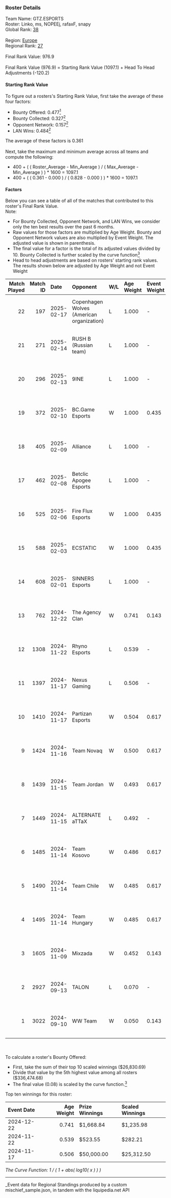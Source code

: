 ### Roster Details<br />
Team Name: GTZ.ESPORTS<br />
Roster: Linko, ms, NOPEEj, rafaxF, snapy<br />
Global Rank: [38](../../standings_global_2025_03_01.md)<br />
<br />
Region: [Europe]( ../../standings_europe_2025_03_01.md)<br />
Regional Rank: [27]( ../../standings_europe_2025_03_01.md)<br />
<br />
Final Rank Value:  976.9<br />
<br />
Final Rank Value (976.9) = Starting Rank Value (1097.1) + Head To Head Adjustments (-120.2)<br />

#### Starting Rank Value<br />
To figure out a rosters's Starting Rank Value, first take the average of these four factors:<br />
- Bounty Offered: 0.477[<sup>1</sup>](#table2)
- Bounty Collected: 0.327[<sup>2</sup>](#table1)
- Opponent Network: 0.157[<sup>2</sup>](#table1)
- LAN Wins: 0.484[<sup>2</sup>](#table1)

The average of these factors is 0.361<br />
<br />
Next, take the maximum and minimum average across all teams and compute the following:<br />
- 400 + ( ( Roster_Average - Min_Average ) / ( Max_Average - Min_Average ) ) * 1600 = 1097.1
- 400 + ( ( 0.361 - 0.000 ) / ( 0.828 - 0.000 ) ) * 1600 = 1097.1


#### Factors<br />
Below you can see a table of all of the matches that contributed to this roster's Final Rank Value.<br />
Note:<br />

- For Bounty Collected, Opponent Network, and LAN Wins, we consider only the ten best results over the past 6 months.
- Raw values for those factors are multiplied by Age Weight. Bounty and Opponent Network values are also multiplied by Event Weight. The adjusted value is shown in parenthesis.
- The final value for a factor is the total of its adjusted values divided by 10. Bounty Collected is further scaled by the curve function[<sup>3</sup>](#curveFunction)
- Head to head adjustments are based on rosters' starting rank values. The results shown below are adjusted by Age Weight and not Event Weight
<span id="table1"></span><br />


| Match Played | Match ID | Date       | Opponent                                  | W/L | Age Weight | Event Weight | Bounty Collected | Opponent Network | LAN Wins  | H2H Adj. | Roster                                |
| -: | -: | :- | :- | :- | :- | :- | :- | :- | :- | -: | :- |
|           22 |      197 | 2025-02-17 | Copenhagen Wolves (American organization) | L   | 1.000      | -            | -                | -                | -         |   -21.85 | Linko, ms, NOPEEj, rafaxF, snapy      |
|           21 |      271 | 2025-02-14 | RUSH B (Russian team)                     | L   | 1.000      | -            | -                | -                | -         |   -21.72 | Linko, ms, NOPEEj, rafaxF, snapy      |
|           20 |      296 | 2025-02-13 | 9INE                                      | L   | 1.000      | -            | -                | -                | -         |   -19.29 | Linko, ms, NOPEEj, rafaxF, snapy      |
|           19 |      372 | 2025-02-10 | BC.Game Esports                           | W   | 1.000      | 0.435        | 0.077 (0.034)    | 0.912 (0.396)    | 0 (0.000) |    16.95 | Linko, ms, NOPEEj, rafaxF, snapy      |
|           18 |      405 | 2025-02-09 | Alliance                                  | L   | 1.000      | -            | -                | -                | -         |   -23.70 | Linko, ms, NOPEEj, rafaxF, snapy      |
|           17 |      462 | 2025-02-08 | Betclic Apogee Esports                    | L   | 1.000      | -            | -                | -                | -         |   -22.82 | Linko, ms, NOPEEj, rafaxF, snapy      |
|           16 |      525 | 2025-02-06 | Fire Flux Esports                         | W   | 1.000      | 0.435        | 0.008 (0.003)    | 1.000 (0.435)    | 0 (0.000) |     7.80 | Linko, ms, NOPEEj, rafaxF, snapy      |
|           15 |      588 | 2025-02-03 | ECSTATIC                                  | W   | 1.000      | 0.435        | 0.033 (0.014)    | 1.000 (0.435)    | -         |     7.02 | Linko, ms, NOPEEj, rafaxF, snapy      |
|           14 |      608 | 2025-02-01 | SINNERS Esports                           | L   | 1.000      | -            | -                | -                | -         |   -23.70 | Linko, ms, NOPEEj, rafaxF, snapy      |
|           13 |      762 | 2024-12-22 | The Agency Clan                           | W   | 0.741      | 0.143        | 0.003 (0.000)    | -                | 1 (0.741) |     1.08 | Linko, N0VAISj, NOPEEj, rafaxF, snapy |
|           12 |     1308 | 2024-11-22 | Rhyno Esports                             | L   | 0.539      | -            | -                | -                | -         |   -13.29 | krazy, NOPEEj, rafaxF, snapy, TMKj    |
|           11 |     1397 | 2024-11-17 | Nexus Gaming                              | L   | 0.506      | -            | -                | -                | -         |    -7.88 | krazy, NOPEEj, rafaxF, snapy, TMKj    |
|           10 |     1410 | 2024-11-17 | Partizan Esports                          | W   | 0.504      | 0.617        | 0.081 (0.025)    | 0.565 (0.176)    | 1 (0.504) |     7.18 | krazy, NOPEEj, rafaxF, snapy, TMKj    |
|            9 |     1424 | 2024-11-16 | Team Novaq                                | W   | 0.500      | 0.617        | 0.030 (0.009)    | 0.164 (0.051)    | 1 (0.500) |     4.55 | krazy, NOPEEj, rafaxF, snapy, TMKj    |
|            8 |     1439 | 2024-11-15 | Team Jordan                               | W   | 0.493      | 0.617        | 0.000 (0.000)    | 0.029 (0.009)    | 1 (0.493) |     0.38 | krazy, NOPEEj, rafaxF, snapy, TMKj    |
|            7 |     1449 | 2024-11-15 | ALTERNATE aTTaX                           | L   | 0.492      | -            | -                | -                | -         |   -12.10 | krazy, NOPEEj, rafaxF, snapy, TMKj    |
|            6 |     1485 | 2024-11-14 | Team Kosovo                               | W   | 0.486      | 0.617        | 0.000 (0.000)    | 0.022 (0.007)    | 1 (0.486) |     0.52 | krazy, NOPEEj, rafaxF, snapy, TMKj    |
|            5 |     1490 | 2024-11-14 | Team Chile                                | W   | 0.485      | 0.617        | -                | 0.059 (0.018)    | 1 (0.485) |     0.41 | krazy, NOPEEj, rafaxF, snapy, TMKj    |
|            4 |     1495 | 2024-11-14 | Team Hungary                              | W   | 0.485      | 0.617        | 0.001 (0.000)    | 0.142 (0.042)    | 1 (0.485) |     1.89 | krazy, NOPEEj, rafaxF, snapy, TMKj    |
|            3 |     1605 | 2024-11-09 | Mixzada                                   | W   | 0.452      | 0.143        | 0.000 (0.000)    | -                | 1 (0.452) |     0.52 | krazy, NOPEEj, rafaxF, snapy, TMKj    |
|            2 |     2927 | 2024-09-13 | TALON                                     | L   | 0.070      | -            | -                | -                | -         |    -2.14 | Ag1l, krazy, NOPEEj, rafaxF, snapy    |
|            1 |     3022 | 2024-09-10 | WW Team                                   | W   | 0.050      | 0.143        | -                | 0.015 (0.000)    | -         |     0.05 | Ag1l, krazy, NOPEEj, rafaxF, snapy    |

<br />
<span id="table2"></span><br />
To calculate a roster's Bounty Offered:<br />

- First, take the sum of their top 10 scaled winnings ($26,830.69)
- Divide that value by the 5th highest value among all rosters ($336,474.68)
- The final value (0.08) is scaled by the curve function.[<sup>3</sup>](#curveFunction)

Top ten winnings for this roster:<br />

| Event Date | Age Weight | Prize Winnings | Scaled Winnings |
| :- | -: | :- | :- |
| 2024-12-22 |      0.741 | $1,668.84      | $1,235.98       |
| 2024-11-22 |      0.539 | $523.55        | $282.21         |
| 2024-11-17 |      0.506 | $50,000.00     | $25,312.50      |


<span id="curveFunction"></span>_The Curve Function: 1 / ( 1 + abs( log10( x ) ) )_<br />

---
_Event data for Regional Standings produced by a custom mischief_sample.json, in tandem with the liquipedia.net API<br />
